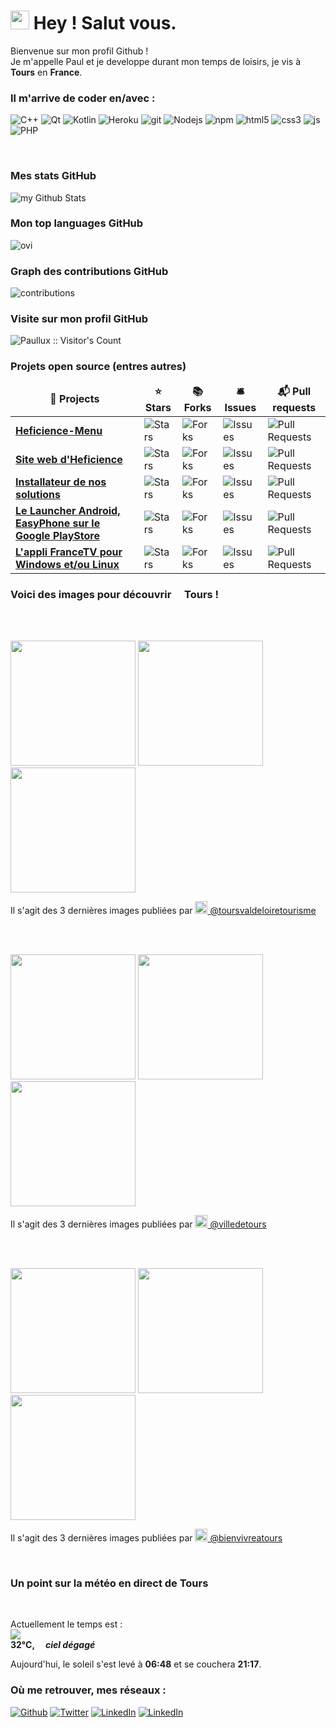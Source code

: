 

<h1><img src="https://emojis.slackmojis.com/emojis/images/1531849430/4246/blob-sunglasses.gif?1531849430"
width="30"/> Hey ! Salut vous.</h1>


<p> Bienvenue sur mon profil Github ! </br> Je m'appelle Paul et je developpe durant mon temps de loisirs, je vis à
	<img
	src="https://cdn-icons-png.flaticon.com/512/197/197560.png" width="13"/> <b>Tours</b> en <b>France</b>.
</p>

<h3> Il m'arrive de coder en/avec :</h3>
<p>
  <img alt="C++" src="https://img.shields.io/badge/-c++-00599C?style=flat-square&logo=c%2B%2B&logoColor=white" />
  <img alt="Qt" src="https://img.shields.io/badge/-Qt-41CD52?style=flat-square&logo=github-actions&logoColor=white" />
  <img alt="Kotlin" src="https://img.shields.io/badge/-Kotlin-7F52FF?style=flat-square&logo=github-actions&logoColor=white" />
  <img alt="Heroku" src="https://img.shields.io/badge/-Heroku-430098?style=flat-square&logo=heroku&logoColor=white" />
  <img alt="git" src="https://img.shields.io/badge/-Git-F05032?style=flat-square&logo=git&logoColor=white" />
  <img alt="Nodejs" src="https://img.shields.io/badge/-Nodejs-43853d?style=flat-square&logo=Node.js&logoColor=white" />
  <img alt="npm" src="https://img.shields.io/badge/-NPM-CB3837?style=flat-square&logo=npm&logoColor=white" />
  <img alt="html5" src="https://img.shields.io/badge/-HTML5-E34F26?style=flat-square&logo=html5&logoColor=white" />
  <img alt="css3" src="https://img.shields.io/badge/-CSS3-1572B6?style=flat-square&logo=css3&logoColor=white" />
  <img alt="js" src="https://img.shields.io/badge/-JavaScript-F7DF1E?style=flat-square&logo=javascript&logoColor=black" />
  <img alt="PHP" src="https://img.shields.io/badge/-PHP-777BB4?style=flat-square&logo=php&logoColor=white" />
</p>
<br>
<h3>Mes stats GitHub</h3>
<img src="https://github-readme-stats.vercel.app/api?username=Paullux&locale=fr&line_height=20&title_color=2B5BBD&icon_color=1124BB&text_color=A1A1A1&bg_color=0,000000,130F40" alt="my Github Stats"/>
<br>
<h3>Mon top languages GitHub</h3>
<img src="https://github-readme-stats.vercel.app/api/top-langs?username=Paullux&show_icons=true&locale=fr&line_height=20&layout=compact&title_color=2B5BBD&icon_color=1124BB&text_color=A1A1A1&bg_color=0,000000,130F40" alt="ovi" />
<br>
<h3>Graph des contributions GitHub</h3>
<img src="https://activity-graph.herokuapp.com/graph?username=Paullux&theme=react-dark&hide_border=true&area=true" alt="contributions" />
<br>
<h3>Visite sur mon profil GitHub</h3>
<img src="https://profile-counter.glitch.me/{Paullux}/count.svg" alt="Paullux :: Visitor's Count" />
<br>
<h3>Projets open source (entres autres)</h3>
<table>
  <thead align="center">
    <tr border: none;>
      <td><b>🎁 Projects</b></td>
      <td><b>⭐ Stars</b></td>
      <td><b>📚 Forks</b></td>
      <td><b>🛎 Issues</b></td>
      <td><b>📬 Pull requests</b></td>
    </tr>
  </thead>
  <tbody>
    <tr>
      <td><a href="https://github.com/Heficience/Heficience-menu"><b>Heficience-Menu</b></a></td>
      <td><img alt="Stars"
src="https://img.shields.io/github/stars/Heficience/Heficience-menu?style=flat-square&labelColor=343b41"/></td>
      <td><img alt="Forks"
src="https://img.shields.io/github/forks/Heficience/Heficience-menu?style=flat-square&labelColor=343b41"/></td>
      <td><img alt="Issues"
src="https://img.shields.io/github/issues/Heficience/Heficience-menu?style=flat-square&labelColor=343b41"/></td>
      <td><img alt="Pull Requests"
src="https://img.shields.io/github/issues-pr/Heficience/Heficience-menu?style=flat-square&labelColor=343b41"/></td>
    </tr>
	  <tr>
      <td><a
href="https://github.com/Heficience/heficience-site-web"><b>Site web d'Heficience</b></a></td>
      <td><img alt="Stars"
src="https://img.shields.io/github/stars/Heficience/heficience-site-web?style=flat-square&labelColor=343b41"/></td>
      <td><img alt="Forks"
src="https://img.shields.io/github/forks/Heficience/heficience-site-web?style=flat-square&labelColor=343b41"/></td>
      <td><img alt="Issues"
src="https://img.shields.io/github/issues/Heficience/heficience-site-web?style=flat-square&labelColor=343b41"/></td>
      <td><img alt="Pull Requests"
src="https://img.shields.io/github/issues-pr/Heficience/heficience-site-web?style=flat-square&labelColor=343b41"/></td>
    </tr>
    <tr>
      <td><a href="https://github.com/Heficience/HSuperMenu"><b>Installateur de nos solutions</b></a></td>
      <td><img alt="Stars"
src="https://img.shields.io/github/stars/Heficience/HSuperMenu?style=flat-square&labelColor=343b41"/></td>
      <td><img alt="Forks"
src="https://img.shields.io/github/forks/Heficience/HSuperMenu?style=flat-square&labelColor=343b41"/></td>
      <td><img alt="Issues"
src="https://img.shields.io/github/issues/Heficience/HSuperMenu?style=flat-square&labelColor=343b41"/></td>
      <td><img alt="Pull Requests"
src="https://img.shields.io/github/issues-pr/Heficience/HSuperMenu?style=flat-square&labelColor=343b41"/></td>
    </tr>
		<tr>
      <td><a href="https://github.com/Heficience/Heficience-Launcher-Android"><b>Le Launcher Android, EasyPhone sur le Google PlayStore</b></a></td>
      <td><img alt="Stars"
src="https://img.shields.io/github/stars/Heficience/Heficience-Launcher-Android?style=flat-square&labelColor=343b41"/></td>
      <td><img alt="Forks"
src="https://img.shields.io/github/forks/Heficience/Heficience-Launcher-Android?style=flat-square&labelColor=343b41"/></td>
      <td><img alt="Issues"
src="https://img.shields.io/github/issues/Heficience/Heficience-Launcher-Android?style=flat-square&labelColor=343b41"/></td>
      <td><img alt="Pull Requests"
src="https://img.shields.io/github/issues-pr/Heficience/Heficience-Launcher-Android?style=flat-square&labelColor=343b41"/></td>
    </tr>
		<tr>
			<td><a href="https://github.com/Paullux/FranceTV"><b>L'appli FranceTV pour Windows et/ou Linux</b></a></td>
			<td><img alt="Stars"
src="https://img.shields.io/github/stars/Paullux/FranceTV?style=flat-square&labelColor=343b41"/></td>
			<td><img alt="Forks"
src="https://img.shields.io/github/forks/Paullux/FranceTV?style=flat-square&labelColor=343b41"/></td>
			<td><img alt="Issues"
src="https://img.shields.io/github/issues/Paullux/FranceTV?style=flat-square&labelColor=343b41"/></td>
			<td><img alt="Pull Requests"
src="https://img.shields.io/github/issues-pr/Paullux/FranceTV?style=flat-square&labelColor=343b41"/></td>
		</tr>
  </tbody>
</table>

<h3>Voici des images pour découvrir <img src="https://cdn-icons-png.flaticon.com/512/197/197560.png" width="13"/> Tours !</h3>
<br><br>
<p><img width="200" src="https:&#x2F;&#x2F;cdn1.dumpor.com&#x2F;view?q&#x3D;jEWO3YmN40DZpN3Xj52XmMDNxQkQGJjN9U2bmEUREtUd5wESuJmWvBXSRpkanVUN2VXcVdDWvlVaYVVZUVWSYVXTuVUT5JWLUF0XwATPo9mJ10yN9I2YjZSQBFUQCFkR5gTVQFUPtRWZmUFSTJUY5gVQ0MFcutmZkR2R3pVPjh2bfNmbfZCNwETP0F2YfNmbfZSbvNmLtFmcnFGdz5WauR2YuQnblRnbvN2c9QHafNmbfZCM0IDewQjMz9VNxU2XnBnatQ3ck1Dc0N3PnBnau42XzETN1kTM2cTOyYDOzkDO0ATM08lN3MjMxgjM0kDN4UzN4UzX0YjNwcDO3kjMvUTMtUDO4IjLxUDdvY3Lt92Yu0WYydWY0Nnbp5GZj5CduVGdu92Yz9yL6MHc0RHa" /> <img width="200" src="https:&#x2F;&#x2F;cdn1.dumpor.com&#x2F;view?q&#x3D;%3D%3DwIhlzNmZDO9QWaz91Yu9lJDlTNyMkRyYTPl9mJB9mYvlnaTdWSKBnRRZncCRDcVFmRIplb4UmMJZ2Zod0MyEGW2hjSXlkNfhDVB9FMw0DavZSNtcTPiN2YmEUQBFkQBZUO4UFUB1TbkVmJIF1QnpUOYF0aUBnUt4mbplFcM1zYo92Xj52XmEDMx0DdhN2Xj52Xm02bj5SbhJ3ZhR3culmbkNmL05WZ052bjNXP0h2Xj52XmADNygHM0IzcfVTMl91ZwpWL0NHZ9AHdz9zZwpmLu9FNwQzMwkTMzMjM5EjN4YjMzITMflDM2kTO4YjNwUjN0AzNwEzX3AzMyATM2kjMvUTMtUDO4IjLxUDdvY3Lt92Yu0WYydWY0Nnbp5GZj5CduVGdu92Yz9yL6MHc0RHa" /> <img width="200" src="https:&#x2F;&#x2F;cdn1.dumpor.com&#x2F;view?q&#x3D;%3D%3DwIhlzNmZDO9QWaz91Yu9lJ2MUM3IkRyYTPl9mJndVOlZWbzc3RBV2YEJEaHR0U2hVcJ10UHd3VqpULJF2bEBXMHVkVVpmUJlDVB9FMw0DavZSNtcTPiN2YmEUQBFkQBZUO4UFUB1TbkVmJvtEW69ULYFUQUN3Srh1cuh3U21zYo92Xj52XmkDMx0DdhN2Xj52Xm02bj5SbhJ3ZhR3culmbkNmL05WZ052bjNXP0h2Xj52XmADNygHM0IzcfVTMl91ZwpWL0NHZfFWO1QjL5UDNuAjL2czY9AHdz9zZwpmLu9FNzEDN3ETN5MDOwYzMzgjMwczMfVDM4kTO0cjM3EDN4AzMxEzXycTOzATM2kjMvUTMtUDO4IjLxUDdvY3Lt92Yu0WYydWY0Nnbp5GZj5CduVGdu92Yz9yL6MHc0RHa" /></p>
<p>Il s'agit des 3 dernières images publiées par <a href="https://www.instagram.com/toursvaldeloiretourisme" target="_blank"><img
src="https://upload.wikimedia.org/wikipedia/commons/thumb/e/e7/Instagram_logo_2016.svg/1024px-Instagram_logo_2016.svg.png" width="20"/>
@toursvaldeloiretourisme</a></p>
<br><br>
<p><img width="200" src="https:&#x2F;&#x2F;cdn3.dumpor.com&#x2F;view?q&#x3D;%3DMSY5cjZ2gTPkl2cfNmbfZSQDFTQDZkM20TZvZyZa12cXVDOWtWZkRVL3Z0a19kcTZHdHdjW1FFVwdnRkREdR5EcTRGZzw2NtQVQfBDM9g2bmUTL30jYjNmJBFUQBJUQGlDOVBVQ90GZlZyRHpGaGhDWBdHcP5mapVzRRJkc9MGav91Yu9lJ2ATM9QXYj91Yu9lJt92Yu0WYydWY0Nnbp5GZj5CduVGdu92Yz1Ddo91Yu9lJwQjM4BDNyM3X1ETZfdGcq1CdzRWPwR3c%2FcGcq5ibflDOyQTOzQTO5IDO4ADN2EzN28lNwgjM3kDMyQTNzEDOxEzX3UjN5QTO3kjMvUTMtUDO4IjLxUDdvY3Lt92Yu0WYydWY0Nnbp5GZj5CduVGdu92Yz9yL6MHc0RHa" /> <img width="200" src="https:&#x2F;&#x2F;cdn1.dumpor.com&#x2F;view?q&#x3D;%3D%3DwIhlzNmZDO9QWaz91Yu9lJyAzNxcjRyYTPl9mJnt2SO9FTLV2bZp1M1kDZ10yV3VHViJ3NPdFbuB3NHVjaSpnbyJUNu1kat0CVB9FMw0DavZSNtcTPiN2YmEUQBFkQBZUO4UFUB1TbkVmJsF2VHp0XYFUQWR3Uh9UcUNzby1zYo92Xj52XmYDMx0DdhN2Xj52Xm02bj5SbhJ3ZhR3culmbkNmL05WZ052bjNXP0h2Xj52XmADNygHM0IzcfVTMl91ZwpWL0NHZfFGM4ATMuADOwEjLwIDNuAzY9AHdz9zZwpmLu9FMxEjN3YjM5ADM3QTNzIzM5MTMfBzN0UTMzcDOwATMxQjN2EzX1EDOzYTO3kjMvUTMtUDO4IjLxUDdvY3Lt92Yu0WYydWY0Nnbp5GZj5CduVGdu92Yz9yL6MHc0RHa" /> <img width="200" src="https:&#x2F;&#x2F;cdn1.dumpor.com&#x2F;view?q&#x3D;%3D%3DwIhlzNmZDO9QWaz91Yu9lJxUTO4cjRyYTPl9mJBpEZrlXS0F3M39kYMJTWzp1TipWdwlWVwYmQsNldK1mT11SLitUWRd3XphDVB9FMw0DavZSNtcTPiN2YmEUQBFkQBZUO4UFUB1TbkVmJ0ckUw1yXYFUSjF0NrxWZLBnMk1zYo92Xj52XmUDMx0DdhN2Xj52Xm02bj5SbhJ3ZhR3culmbkNmL05WZ052bjNXP0h2Xj52XmADNygHM0IzcfVTMl91ZwpWL0NHZfFGM0UjLwQTNuATMy4CMj1Dc0N3PnBnau42X1YDO0MTM2ITMzcDOygDO3UTM18VOwITN0cTO5IzN1gTM5MzX2UTOwgDO3kjMvUTMtUDO4IjLxUDdvY3Lt92Yu0WYydWY0Nnbp5GZj5CduVGdu92Yz9yL6MHc0RHa" /></p>
<p>Il s'agit des 3 dernières images publiées par <a href="https://www.instagram.com/villedetours" target="_blank"><img
src="https://upload.wikimedia.org/wikipedia/commons/thumb/e/e7/Instagram_logo_2016.svg/1024px-Instagram_logo_2016.svg.png" width="20"/>
@villedetours</a></p>
<br><br>
<p><img width="200" src="https:&#x2F;&#x2F;cdn3.dumpor.com&#x2F;view?q&#x3D;%3DMSY5cjZ2gTPkl2cfNmbfZyMwMjQDZkM20TZvZyZNRDbThjNzlDRD1EaRhmM0IEWwYnUhR0UC9GO00WU4QEaWhXdNp2MBV1YtQVQfBDM9g2bmUTL30jYjNmJBFUQBJUQGlDOVBVQ90GZlZSSJRXcvhDWB9WUXlWOjVHNjZER9MGav91Yu9lJ5ATM9QXYj91Yu9lJt92Yu0WYydWY0Nnbp5GZj5CduVGdu92Yz1Ddo91Yu9lJwQjM4BDNyM3X1MTZfdGcq1CdzR2XhBDN0EjLwQDNx4CO34CMj1Dc0N3PnBnau42X3cDO2kjM4kDOxgDO5MzNzAjMy8VNyEzN1IzM4YDO0gDM0kzX1UDM0cTM2cjMvUTMtUDO4IjLxUDdvY3Lt92Yu0WYydWY0Nnbp5GZj5CduVGdu92Yz9yL6MHc0RHa" /> <img width="200" src="https:&#x2F;&#x2F;cdn1.dumpor.com&#x2F;view?q&#x3D;jEWO3YmN40DZpN3Xj52XmUDN3Q0QGJjN9U2bmcXQY9ESOZWS48kWC9FUfl2YjpEa61CdiFkUW1yXH9USPtmVtREZKBDbTBXLUF0XwATPo9mJ10yN9I2YjZSQBFUQCFkR5gTVQFUPtRWZmIVd3c2dtgVQzlUeX52blhVYtwWPjh2bfNmbfZiNwETP0F2YfNmbfZSbvNmLtFmcnFGdz5WauR2YuQnblRnbvN2c9QHafNmbfZCM0IDewQjMz9VNzU2XnBnatQ3ck1Dc0N3PnBnau42XxgzN4ETMwkzNxMDNyIjMyUTN38lMyYjM3EDNzIjMxEzNwUzXwcjM2gzNzcjMvUTMtUDO4IjLxUDdvY3Lt92Yu0WYydWY0Nnbp5GZj5CduVGdu92Yz9yL6MHc0RHa" /> <img width="200" src="https:&#x2F;&#x2F;cdn1.dumpor.com&#x2F;view?q&#x3D;jEWO3YmN40DZpN3Xj52XmIkR5YjQGJjN9U2bmcmWnd1TYRnS1skWURzXOZjcNdHW6VEVCBHT2E2RhVlMzFTLwgEcEdUZtwGOUF0XwATPo9mJ10yN9I2YjZSQBFUQCFkR5gTVQFUPtRWZmM3TotENtgVQVVUbPNVMvlHZxYUPjh2bfNmbfZSNwETP0F2YfNmbfZSbvNmLtFmcnFGdz5WauR2YuQnblRnbvN2c9QHafNmbfZCM0IDewQjMz9VNzU2XnBnatQ3ck1Dc0N3PnBnau42X1UjNzEDO1YzNxAzMyYTOxYjN08VO0kjM4UTM1YDO1gzNzMzX5QDM1QDNzcjMvUTMtUDO4IjLxUDdvY3Lt92Yu0WYydWY0Nnbp5GZj5CduVGdu92Yz9yL6MHc0RHa" /></p>
<p>Il s'agit des 3 dernières images publiées par <a href="https://www.instagram.com/bienvivreatours" target="_blank"><img
src="https://upload.wikimedia.org/wikipedia/commons/thumb/e/e7/Instagram_logo_2016.svg/1024px-Instagram_logo_2016.svg.png" width="20"/>
@bienvivreatours</a></p>
<br>

<h3> Un point sur la météo en direct de Tours </h3><br>
<p>Actuellement le temps est :
	</br>
	<img src="http://openweathermap.org/img/wn/01d@2x.png"/>
	</br>
	<b> 32°C, <i>&emsp;ciel dégagé</i>
	</b>
</p>
<p>Aujourd'hui, le soleil s'est levé à
	<b>06:48</b> et se couchera
	<b>21:17</b>.
</p>

<h3>Où me retrouver, mes réseaux :</h3>
<p><a href="https://github.com/Paullux" target="_blank"><img alt="Github" src="https://img.shields.io/badge/GitHub-%2312100E.svg?&style=for-the-badge&logo=Github&logoColor=white" /></a> <a href="https://twitter.com/PaulWOISARD" target="_blank"><img alt="Twitter" src="https://img.shields.io/badge/twitter-%231DA1F2.svg?&style=for-the-badge&logo=twitter&logoColor=white" /></a> <a href="https://www.linkedin.com/in/paul-woisard-147308b" target="_blank"><img alt="LinkedIn" src="https://img.shields.io/badge/linkedin-%230077B5.svg?&style=for-the-badge&logo=linkedin&logoColor=white" /></a> <a href="https://discord.gg/2dxKDJ2RNK" target="_blank"><img alt="LinkedIn" src="https://img.shields.io/badge/discord-%235865F2.svg?&style=for-the-badge&logo=discord&logoColor=white" /></a>
</p>

